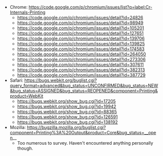 * Chrome: https://code.google.com/p/chromium/issues/list?q=label:Cr-Internals-Printing
  * https://code.google.com/p/chromium/issues/detail?id=24826
  * https://code.google.com/p/chromium/issues/detail?id=98949
  * https://code.google.com/p/chromium/issues/detail?id=105201
  * https://code.google.com/p/chromium/issues/detail?id=127651
  * https://code.google.com/p/chromium/issues/detail?id=139706
  * https://code.google.com/p/chromium/issues/detail?id=139825
  * https://code.google.com/p/chromium/issues/detail?id=174583
  * https://code.google.com/p/chromium/issues/detail?id=264050  
  * https://code.google.com/p/chromium/issues/detail?id=273306
  * https://code.google.com/p/chromium/issues/detail?id=307611
  * https://code.google.com/p/chromium/issues/detail?id=382313
  * https://code.google.com/p/chromium/issues/detail?id=387729
* Safari: https://bugs.webkit.org/buglist.cgi?query_format=advanced&bug_status=UNCONFIRMED&bug_status=NEW&bug_status=ASSIGNED&bug_status=REOPENED&component=Printing&product=WebKit
  * https://bugs.webkit.org/show_bug.cgi?id=17205
  * https://bugs.webkit.org/show_bug.cgi?id=19942
  * https://bugs.webkit.org/show_bug.cgi?id=88365
  * https://bugs.webkit.org/show_bug.cgi?id=126591  
  * https://bugs.webkit.org/show_bug.cgi?id=138192
* Mozilla: https://bugzilla.mozilla.org/buglist.cgi?component=Printing%3A%20Output&product=Core&bug_status=__open__
  * Too numerous to survey. Haven't encountered anything personally though.
